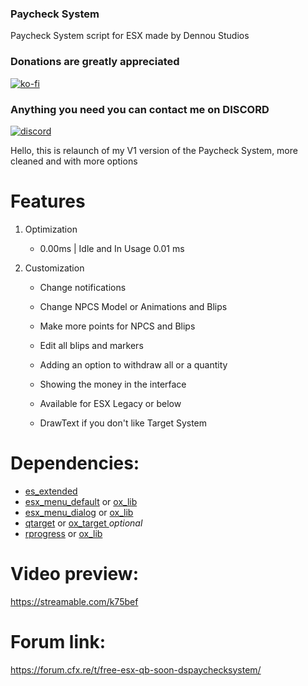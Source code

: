 ### Paycheck System
Paycheck System script for ESX made by Dennou Studios


### Donations are **greatly** appreciated
[![ko-fi](https://ko-fi.com/img/githubbutton_sm.svg)](https://ko-fi.com/dennoustudio)

### Anything you need you can contact me on DISCORD
[![discord](https://icon-library.com/images/discord-icon-png/discord-icon-png-0.jpg)](https://discord.gg/9Sd6Tf4FfY)


Hello, this is relaunch of my V1 version of the Paycheck System, more cleaned and with more options

# Features

1. Optimization

    -  0.00ms | Idle and In Usage 0.01 ms 

2. Customization

    - Change notifications

    - Change NPCS Model or Animations and Blips

    - Make more points for NPCS and Blips

    - Edit all blips and markers

    - Adding an option to withdraw all or a quantity

    - Showing the money in the interface

    - Available for ESX Legacy or below

    - DrawText if you don't like Target System



# Dependencies:
 * [es_extended](https://github.com/esx-framework/esx_core)
 * [esx_menu_default](https://github.com/esx-framework/esx_core/tree/main/%5Bcore%5D/esx_menu_default) or [ox_lib](https://github.com/overextended/ox_lib)
 * [esx_menu_dialog](https://github.com/esx-framework/esx_core/tree/main/%5Bcore%5D/esx_menu_dialog) or [ox_lib](https://github.com/overextended/ox_lib)
 * [qtarget](https://forum.cfx.re/t/qtarget-a-re-written-and-optimised-third-eye-solution/3984356) or [ox_target ](https://github.com/overextended/ox_target) *optional*
 * [rprogress](https://github.com/Mobius1/rprogress) or [ox_lib](https://github.com/overextended/ox_lib)

# Video preview:
https://streamable.com/k75bef

# Forum link:
https://forum.cfx.re/t/free-esx-qb-soon-dspaychecksystem/

